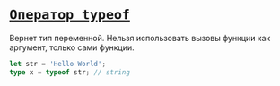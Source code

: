 # [`Оператор typeof`](../index.md/#операторы)

Вернет тип переменной. Нельзя использовать вызовы функции как аргумент, только сами функции.

```ts
let str = 'Hello World';
type x = typeof str; // string
```
